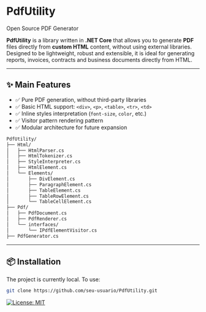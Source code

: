 # PdfUtility

Open Source PDF Generator

**PdfUtility** is a library written in **.NET Core** that allows you to generate **PDF** files directly from **custom HTML** content, without using external libraries. Designed to be lightweight, robust and extensible, it is ideal for generating reports, invoices, contracts and business documents directly from HTML.

---

## ✨ Main Features

- ✅ Pure PDF generation, without third-party libraries
- ✅ Basic HTML support: `<div>`, `<p>`, `<table>`, `<tr>`, `<td>`
- ✅ Inline styles interpretation (`font-size`, `color`, etc.)
- ✅ Visitor pattern rendering pattern
- ✅ Modular architecture for future expansion

```markdown
PdfUtility/
├── Html/
│   ├── HtmlParser.cs
│   ├── HtmlTokenizer.cs
│   ├── StyleInterpreter.cs
│   ├── HtmlElement.cs
│   └── Elements/
│       ├── DivElement.cs
│       ├── ParagraphElement.cs
│       ├── TableElement.cs
│       ├── TableRowElement.cs
│       └── TableCellElement.cs
├── Pdf/
│   ├── PdfDocument.cs
│   ├── PdfRenderer.cs
│   └── interfaces/
│       └── IPdfElementVisitor.cs
├── PdfGenerator.cs
```
---

## 📦 Installation

The project is currently local. To use:

```bash
git clone https://github.com/seu-usuario/PdfUtility.git
```

[![License: MIT](https://img.shields.io/badge/License-MIT-yellow.svg)](https://opensource.org/licenses/MIT)
